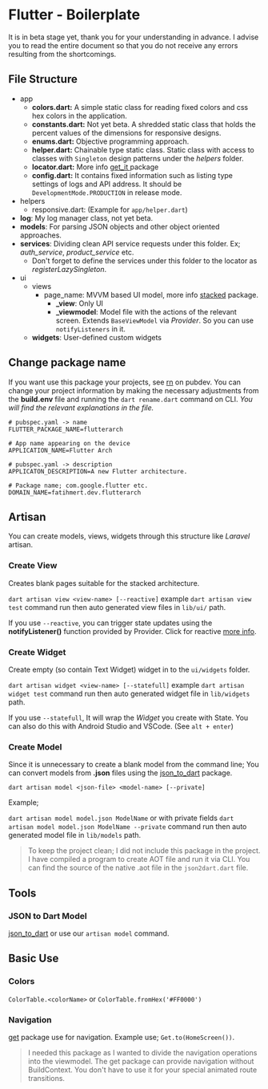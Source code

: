 # Flutter - Boilerplate

It is in beta stage yet, thank you for your understanding in advance. I advise you to read the entire document so that you do not receive any errors resulting from the shortcomings.

## File Structure

* app
  * **colors.dart:** A simple static class for reading fixed colors and css hex colors in the application. 
  * **constants.dart:** Not yet beta. A shredded static class that holds the percent values of the dimensions for responsive designs.
  * **enums.dart:** Objective programming approach.
  * **helper.dart:** Chainable type static class. Static class with access to classes with `Singleton` design patterns under the *helpers* folder.
  * **locator.dart:** More info [get_it ](https://pub.dev/packages/get_it) package
  * **config.dart:** It contains fixed information such as listing type settings of logs and API address. It should be `DevelopmentMode.PRODUCTION` in release mode.
* helpers
  * responsive.dart: (Example for `app/helper.dart`)
* **log**: My log manager class, not yet beta.
* **models**: For parsing JSON objects and other object oriented approaches.
* **services**: Dividing clean API service requests under this folder. Ex; *auth_service*, *product_service* etc. 
  * Don't forget to define the services under this folder to the locator as *registerLazySingleton*.
* ui
  * views
    * page_name: MVVM based UI model, more info [stacked](https://pub.dev/packages/stacked) package.
      * **_view**: Only UI
      * **_viewmodel**: Model file with the actions of the relevant screen. Extends `BaseViewModel` via _Provider_. So you can use `notifyListeners` in it.
  * **widgets**:  User-defined custom widgets

## Change package name

If you want use this package your projects, see [rn](https://pub.dev/packages/rn) on pubdev. You can change your project information by making the necessary adjustments from the **build.env** file and running the `dart rename.dart` command on CLI. _You will find the relevant explanations in the file._

```dotenv
# pubspec.yaml -> name
FLUTTER_PACKAGE_NAME=flutterarch

# App name appearing on the device
APPLICATION_NAME=Flutter Arch

# pubspec.yaml -> description
APPLICATON_DESCRIPTION=A new Flutter architecture.

# Package name; com.google.flutter etc.
DOMAIN_NAME=fatihmert.dev.flutterarch
```

## Artisan

You can create models, views, widgets through this structure like _Laravel_ artisan.

### Create View

Creates blank pages suitable for the stacked architecture.

`dart artisan view <view-name> [--reactive]` example `dart artisan view test`  command run then auto generated view files in `lib/ui/` path.

If you use `--reactive`, you can trigger state updates using the **notifyListener()** function provided by Provider. Click for reactive [more info](https://pub.dev/packages/stacked#reactive).

### Create Widget

Create empty (so contain Text Widget) widget in to the `ui/widgets` folder.

`dart artisan widget <view-name> [--statefull]` example `dart artisan widget test` command run then auto generated widget file in `lib/widgets` path.

If you use `--statefull`, It will wrap the _Widget_ you create with State. You can also do this with Android Studio and VSCode. (See `alt + enter`) 

### Create Model

Since it is unnecessary to create a blank model from the command line; You can convert models from **.json** files using the [json_to_dart](https://javiercbk.github.io/json_to_dart/) package. 

```
dart artisan model <json-file> <model-name> [--private] 
```

Example;

`dart artisan model model.json ModelName` or with private fields `dart artisan model model.json ModelName --private` command run then auto generated model file in `lib/models` path.

> To keep the project clean; I did not include this package in the project. I have compiled a program to create AOT file and run it via CLI. You can find the source of the native .aot file in the `json2dart.dart` file.

## Tools

### JSON to Dart Model

[json_to_dart](https://javiercbk.github.io/json_to_dart/) or use our `artisan model` command.

## Basic Use

### Colors

`ColorTable.<colorName>` or `ColorTable.fromHex('#FF0000')`

### Navigation

[get](https://pub.dev/packages/get) package use for navigation. Example use; `Get.to(HomeScreen())`.

> I needed this package as I wanted to divide the navigation operations into the viewmodel. The get package can provide navigation without BuildContext. You don't have to use it for your special animated route transitions.
